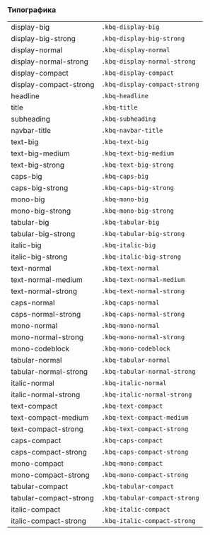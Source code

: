 ### Типографика

<table class="kbq-markdown__table">
                    <tbody class="kbq-markdown__tbody">
                                <tr class="kbq-markdown__tr">
                                                <td align="left" class="kbq-markdown__td"><div class="kbq-design-token-example__typography kbq-display-big">display-big</div></td>
                                                <td align="left" class="kbq-markdown__td"><code kbq-code-snippet style="cursor: pointer">.kbq-display-big</code></td>
                                            </tr>
<tr class="kbq-markdown__tr">
                                                <td align="left" class="kbq-markdown__td"><div class="kbq-design-token-example__typography kbq-display-big-strong">display-big-strong</div></td>
                                                <td align="left" class="kbq-markdown__td"><code kbq-code-snippet style="cursor: pointer">.kbq-display-big-strong</code></td>
                                            </tr>
<tr class="kbq-markdown__tr">
                                                <td align="left" class="kbq-markdown__td"><div class="kbq-design-token-example__typography kbq-display-normal">display-normal</div></td>
                                                <td align="left" class="kbq-markdown__td"><code kbq-code-snippet style="cursor: pointer">.kbq-display-normal</code></td>
                                            </tr>
<tr class="kbq-markdown__tr">
                                                <td align="left" class="kbq-markdown__td"><div class="kbq-design-token-example__typography kbq-display-normal-strong">display-normal-strong</div></td>
                                                <td align="left" class="kbq-markdown__td"><code kbq-code-snippet style="cursor: pointer">.kbq-display-normal-strong</code></td>
                                            </tr>
<tr class="kbq-markdown__tr">
                                                <td align="left" class="kbq-markdown__td"><div class="kbq-design-token-example__typography kbq-display-compact">display-compact</div></td>
                                                <td align="left" class="kbq-markdown__td"><code kbq-code-snippet style="cursor: pointer">.kbq-display-compact</code></td>
                                            </tr>
<tr class="kbq-markdown__tr">
                                                <td align="left" class="kbq-markdown__td"><div class="kbq-design-token-example__typography kbq-display-compact-strong">display-compact-strong</div></td>
                                                <td align="left" class="kbq-markdown__td"><code kbq-code-snippet style="cursor: pointer">.kbq-display-compact-strong</code></td>
                                            </tr>
<tr class="kbq-markdown__tr">
                                                <td align="left" class="kbq-markdown__td"><div class="kbq-design-token-example__typography kbq-headline">headline</div></td>
                                                <td align="left" class="kbq-markdown__td"><code kbq-code-snippet style="cursor: pointer">.kbq-headline</code></td>
                                            </tr>
<tr class="kbq-markdown__tr">
                                                <td align="left" class="kbq-markdown__td"><div class="kbq-design-token-example__typography kbq-title">title</div></td>
                                                <td align="left" class="kbq-markdown__td"><code kbq-code-snippet style="cursor: pointer">.kbq-title</code></td>
                                            </tr>
<tr class="kbq-markdown__tr">
                                                <td align="left" class="kbq-markdown__td"><div class="kbq-design-token-example__typography kbq-subheading">subheading</div></td>
                                                <td align="left" class="kbq-markdown__td"><code kbq-code-snippet style="cursor: pointer">.kbq-subheading</code></td>
                                            </tr>
<tr class="kbq-markdown__tr">
                                                <td align="left" class="kbq-markdown__td"><div class="kbq-design-token-example__typography kbq-navbar-title">navbar-title</div></td>
                                                <td align="left" class="kbq-markdown__td"><code kbq-code-snippet style="cursor: pointer">.kbq-navbar-title</code></td>
                                            </tr>
<tr class="kbq-markdown__tr">
                                                <td align="left" class="kbq-markdown__td"><div class="kbq-design-token-example__typography kbq-text-big">text-big</div></td>
                                                <td align="left" class="kbq-markdown__td"><code kbq-code-snippet style="cursor: pointer">.kbq-text-big</code></td>
                                            </tr>
<tr class="kbq-markdown__tr">
                                                <td align="left" class="kbq-markdown__td"><div class="kbq-design-token-example__typography kbq-text-big-medium">text-big-medium</div></td>
                                                <td align="left" class="kbq-markdown__td"><code kbq-code-snippet style="cursor: pointer">.kbq-text-big-medium</code></td>
                                            </tr>
<tr class="kbq-markdown__tr">
                                                <td align="left" class="kbq-markdown__td"><div class="kbq-design-token-example__typography kbq-text-big-strong">text-big-strong</div></td>
                                                <td align="left" class="kbq-markdown__td"><code kbq-code-snippet style="cursor: pointer">.kbq-text-big-strong</code></td>
                                            </tr>
<tr class="kbq-markdown__tr">
                                                <td align="left" class="kbq-markdown__td"><div class="kbq-design-token-example__typography kbq-caps-big">caps-big</div></td>
                                                <td align="left" class="kbq-markdown__td"><code kbq-code-snippet style="cursor: pointer">.kbq-caps-big</code></td>
                                            </tr>
<tr class="kbq-markdown__tr">
                                                <td align="left" class="kbq-markdown__td"><div class="kbq-design-token-example__typography kbq-caps-big-strong">caps-big-strong</div></td>
                                                <td align="left" class="kbq-markdown__td"><code kbq-code-snippet style="cursor: pointer">.kbq-caps-big-strong</code></td>
                                            </tr>
<tr class="kbq-markdown__tr">
                                                <td align="left" class="kbq-markdown__td"><div class="kbq-design-token-example__typography kbq-mono-big">mono-big</div></td>
                                                <td align="left" class="kbq-markdown__td"><code kbq-code-snippet style="cursor: pointer">.kbq-mono-big</code></td>
                                            </tr>
<tr class="kbq-markdown__tr">
                                                <td align="left" class="kbq-markdown__td"><div class="kbq-design-token-example__typography kbq-mono-big-strong">mono-big-strong</div></td>
                                                <td align="left" class="kbq-markdown__td"><code kbq-code-snippet style="cursor: pointer">.kbq-mono-big-strong</code></td>
                                            </tr>
<tr class="kbq-markdown__tr">
                                                <td align="left" class="kbq-markdown__td"><div class="kbq-design-token-example__typography kbq-tabular-big">tabular-big</div></td>
                                                <td align="left" class="kbq-markdown__td"><code kbq-code-snippet style="cursor: pointer">.kbq-tabular-big</code></td>
                                            </tr>
<tr class="kbq-markdown__tr">
                                                <td align="left" class="kbq-markdown__td"><div class="kbq-design-token-example__typography kbq-tabular-big-strong">tabular-big-strong</div></td>
                                                <td align="left" class="kbq-markdown__td"><code kbq-code-snippet style="cursor: pointer">.kbq-tabular-big-strong</code></td>
                                            </tr>
<tr class="kbq-markdown__tr">
                                                <td align="left" class="kbq-markdown__td"><div class="kbq-design-token-example__typography kbq-italic-big">italic-big</div></td>
                                                <td align="left" class="kbq-markdown__td"><code kbq-code-snippet style="cursor: pointer">.kbq-italic-big</code></td>
                                            </tr>
<tr class="kbq-markdown__tr">
                                                <td align="left" class="kbq-markdown__td"><div class="kbq-design-token-example__typography kbq-italic-big-strong">italic-big-strong</div></td>
                                                <td align="left" class="kbq-markdown__td"><code kbq-code-snippet style="cursor: pointer">.kbq-italic-big-strong</code></td>
                                            </tr>
<tr class="kbq-markdown__tr">
                                                <td align="left" class="kbq-markdown__td"><div class="kbq-design-token-example__typography kbq-text-normal">text-normal</div></td>
                                                <td align="left" class="kbq-markdown__td"><code kbq-code-snippet style="cursor: pointer">.kbq-text-normal</code></td>
                                            </tr>
<tr class="kbq-markdown__tr">
                                                <td align="left" class="kbq-markdown__td"><div class="kbq-design-token-example__typography kbq-text-normal-medium">text-normal-medium</div></td>
                                                <td align="left" class="kbq-markdown__td"><code kbq-code-snippet style="cursor: pointer">.kbq-text-normal-medium</code></td>
                                            </tr>
<tr class="kbq-markdown__tr">
                                                <td align="left" class="kbq-markdown__td"><div class="kbq-design-token-example__typography kbq-text-normal-strong">text-normal-strong</div></td>
                                                <td align="left" class="kbq-markdown__td"><code kbq-code-snippet style="cursor: pointer">.kbq-text-normal-strong</code></td>
                                            </tr>
<tr class="kbq-markdown__tr">
                                                <td align="left" class="kbq-markdown__td"><div class="kbq-design-token-example__typography kbq-caps-normal">caps-normal</div></td>
                                                <td align="left" class="kbq-markdown__td"><code kbq-code-snippet style="cursor: pointer">.kbq-caps-normal</code></td>
                                            </tr>
<tr class="kbq-markdown__tr">
                                                <td align="left" class="kbq-markdown__td"><div class="kbq-design-token-example__typography kbq-caps-normal-strong">caps-normal-strong</div></td>
                                                <td align="left" class="kbq-markdown__td"><code kbq-code-snippet style="cursor: pointer">.kbq-caps-normal-strong</code></td>
                                            </tr>
<tr class="kbq-markdown__tr">
                                                <td align="left" class="kbq-markdown__td"><div class="kbq-design-token-example__typography kbq-mono-normal">mono-normal</div></td>
                                                <td align="left" class="kbq-markdown__td"><code kbq-code-snippet style="cursor: pointer">.kbq-mono-normal</code></td>
                                            </tr>
<tr class="kbq-markdown__tr">
                                                <td align="left" class="kbq-markdown__td"><div class="kbq-design-token-example__typography kbq-mono-normal-strong">mono-normal-strong</div></td>
                                                <td align="left" class="kbq-markdown__td"><code kbq-code-snippet style="cursor: pointer">.kbq-mono-normal-strong</code></td>
                                            </tr>
<tr class="kbq-markdown__tr">
                                                <td align="left" class="kbq-markdown__td"><div class="kbq-design-token-example__typography kbq-mono-codeblock">mono-codeblock</div></td>
                                                <td align="left" class="kbq-markdown__td"><code kbq-code-snippet style="cursor: pointer">.kbq-mono-codeblock</code></td>
                                            </tr>
<tr class="kbq-markdown__tr">
                                                <td align="left" class="kbq-markdown__td"><div class="kbq-design-token-example__typography kbq-tabular-normal">tabular-normal</div></td>
                                                <td align="left" class="kbq-markdown__td"><code kbq-code-snippet style="cursor: pointer">.kbq-tabular-normal</code></td>
                                            </tr>
<tr class="kbq-markdown__tr">
                                                <td align="left" class="kbq-markdown__td"><div class="kbq-design-token-example__typography kbq-tabular-normal-strong">tabular-normal-strong</div></td>
                                                <td align="left" class="kbq-markdown__td"><code kbq-code-snippet style="cursor: pointer">.kbq-tabular-normal-strong</code></td>
                                            </tr>
<tr class="kbq-markdown__tr">
                                                <td align="left" class="kbq-markdown__td"><div class="kbq-design-token-example__typography kbq-italic-normal">italic-normal</div></td>
                                                <td align="left" class="kbq-markdown__td"><code kbq-code-snippet style="cursor: pointer">.kbq-italic-normal</code></td>
                                            </tr>
<tr class="kbq-markdown__tr">
                                                <td align="left" class="kbq-markdown__td"><div class="kbq-design-token-example__typography kbq-italic-normal-strong">italic-normal-strong</div></td>
                                                <td align="left" class="kbq-markdown__td"><code kbq-code-snippet style="cursor: pointer">.kbq-italic-normal-strong</code></td>
                                            </tr>
<tr class="kbq-markdown__tr">
                                                <td align="left" class="kbq-markdown__td"><div class="kbq-design-token-example__typography kbq-text-compact">text-compact</div></td>
                                                <td align="left" class="kbq-markdown__td"><code kbq-code-snippet style="cursor: pointer">.kbq-text-compact</code></td>
                                            </tr>
<tr class="kbq-markdown__tr">
                                                <td align="left" class="kbq-markdown__td"><div class="kbq-design-token-example__typography kbq-text-compact-medium">text-compact-medium</div></td>
                                                <td align="left" class="kbq-markdown__td"><code kbq-code-snippet style="cursor: pointer">.kbq-text-compact-medium</code></td>
                                            </tr>
<tr class="kbq-markdown__tr">
                                                <td align="left" class="kbq-markdown__td"><div class="kbq-design-token-example__typography kbq-text-compact-strong">text-compact-strong</div></td>
                                                <td align="left" class="kbq-markdown__td"><code kbq-code-snippet style="cursor: pointer">.kbq-text-compact-strong</code></td>
                                            </tr>
<tr class="kbq-markdown__tr">
                                                <td align="left" class="kbq-markdown__td"><div class="kbq-design-token-example__typography kbq-caps-compact">caps-compact</div></td>
                                                <td align="left" class="kbq-markdown__td"><code kbq-code-snippet style="cursor: pointer">.kbq-caps-compact</code></td>
                                            </tr>
<tr class="kbq-markdown__tr">
                                                <td align="left" class="kbq-markdown__td"><div class="kbq-design-token-example__typography kbq-caps-compact-strong">caps-compact-strong</div></td>
                                                <td align="left" class="kbq-markdown__td"><code kbq-code-snippet style="cursor: pointer">.kbq-caps-compact-strong</code></td>
                                            </tr>
<tr class="kbq-markdown__tr">
                                                <td align="left" class="kbq-markdown__td"><div class="kbq-design-token-example__typography kbq-mono-compact">mono-compact</div></td>
                                                <td align="left" class="kbq-markdown__td"><code kbq-code-snippet style="cursor: pointer">.kbq-mono-compact</code></td>
                                            </tr>
<tr class="kbq-markdown__tr">
                                                <td align="left" class="kbq-markdown__td"><div class="kbq-design-token-example__typography kbq-mono-compact-strong">mono-compact-strong</div></td>
                                                <td align="left" class="kbq-markdown__td"><code kbq-code-snippet style="cursor: pointer">.kbq-mono-compact-strong</code></td>
                                            </tr>
<tr class="kbq-markdown__tr">
                                                <td align="left" class="kbq-markdown__td"><div class="kbq-design-token-example__typography kbq-tabular-compact">tabular-compact</div></td>
                                                <td align="left" class="kbq-markdown__td"><code kbq-code-snippet style="cursor: pointer">.kbq-tabular-compact</code></td>
                                            </tr>
<tr class="kbq-markdown__tr">
                                                <td align="left" class="kbq-markdown__td"><div class="kbq-design-token-example__typography kbq-tabular-compact-strong">tabular-compact-strong</div></td>
                                                <td align="left" class="kbq-markdown__td"><code kbq-code-snippet style="cursor: pointer">.kbq-tabular-compact-strong</code></td>
                                            </tr>
<tr class="kbq-markdown__tr">
                                                <td align="left" class="kbq-markdown__td"><div class="kbq-design-token-example__typography kbq-italic-compact">italic-compact</div></td>
                                                <td align="left" class="kbq-markdown__td"><code kbq-code-snippet style="cursor: pointer">.kbq-italic-compact</code></td>
                                            </tr>
<tr class="kbq-markdown__tr">
                                                <td align="left" class="kbq-markdown__td"><div class="kbq-design-token-example__typography kbq-italic-compact-strong">italic-compact-strong</div></td>
                                                <td align="left" class="kbq-markdown__td"><code kbq-code-snippet style="cursor: pointer">.kbq-italic-compact-strong</code></td>
                                            </tr>
                    </tbody>
             </table>
